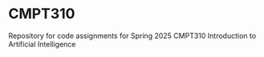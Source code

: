 # CMPT310
Repository for code assignments for Spring 2025 CMPT310 Introduction to Artificial Intelligence
